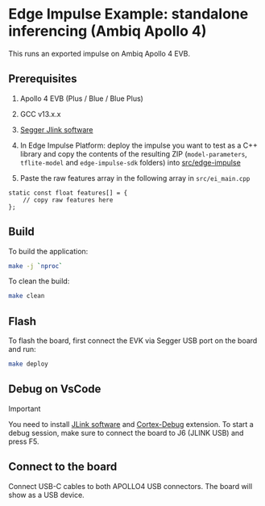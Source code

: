 # Edge Impulse Example: standalone inferencing (Ambiq Apollo 4)

This runs an exported impulse on Ambiq Apollo 4 EVB.

## Prerequisites
1. Apollo 4 EVB (Plus / Blue / Blue Plus)
2. GCC v13.x.x
3. [Segger Jlink software](https://www.segger.com/downloads/jlink/)

4. In Edge Impulse Platform: deploy the impulse you want to test as a C++ library and copy the contents of the resulting ZIP (`model-parameters`, `tflite-model` and `edge-impulse-sdk` folders) into [src/edge-impulse](src/edge-impulse)

5. Paste the raw features array in the following array in `src/ei_main.cpp`
```
static const float features[] = {
    // copy raw features here
};
```

## Build
To build the application:
```bash
make -j `nproc`
```

To clean the build:
```bash
make clean
```

## Flash
To flash the board, first connect the EVK via Segger USB port on the board and run:
```bash
make deploy
```

## Debug on VsCode
> [!IMPORTANT]
> You need to install [JLink software](https://www.segger.com/downloads/jlink/) and [Cortex-Debug](https://marketplace.visualstudio.com/items?itemName=marus25.cortex-debug) extension.
To start a debug session, make sure to connect the board to J6 (JLINK USB) and press F5.

## Connect to the board
Connect USB-C cables to both APOLLO4 USB connectors.
The board will show as a USB device.
